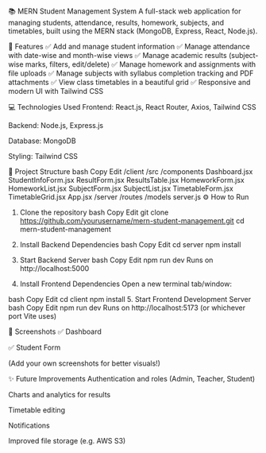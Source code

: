 📚 MERN Student Management System
A full-stack web application for managing students, attendance, results, homework, subjects, and timetables, built using the MERN stack (MongoDB, Express, React, Node.js).

🚀 Features
✅ Add and manage student information
✅ Manage attendance with date-wise and month-wise views
✅ Manage academic results (subject-wise marks, filters, edit/delete)
✅ Manage homework and assignments with file uploads
✅ Manage subjects with syllabus completion tracking and PDF attachments
✅ View class timetables in a beautiful grid
✅ Responsive and modern UI with Tailwind CSS

💻 Technologies Used
Frontend: React.js, React Router, Axios, Tailwind CSS

Backend: Node.js, Express.js

Database: MongoDB

Styling: Tailwind CSS

📂 Project Structure
bash
Copy
Edit
/client
   /src
      /components
         Dashboard.jsx
         StudentInfoForm.jsx
         ResultForm.jsx
         ResultsTable.jsx
         HomeworkForm.jsx
         HomeworkList.jsx
         SubjectForm.jsx
         SubjectList.jsx
         TimetableForm.jsx
         TimetableGrid.jsx
      App.jsx
/server
   /routes
   /models
   server.js
⚙️ How to Run
1. Clone the repository
bash
Copy
Edit
git clone https://github.com/yourusername/mern-student-management.git
cd mern-student-management
2. Install Backend Dependencies
bash
Copy
Edit
cd server
npm install
3. Start Backend Server
bash
Copy
Edit
npm run dev
Runs on http://localhost:5000

4. Install Frontend Dependencies
Open a new terminal tab/window:

bash
Copy
Edit
cd client
npm install
5. Start Frontend Development Server
bash
Copy
Edit
npm run dev
Runs on http://localhost:5173 (or whichever port Vite uses)

🌟 Screenshots
✅ Dashboard


✅ Student Form


(Add your own screenshots for better visuals!)

✨ Future Improvements
Authentication and roles (Admin, Teacher, Student)

Charts and analytics for results

Timetable editing

Notifications

Improved file storage (e.g. AWS S3)
